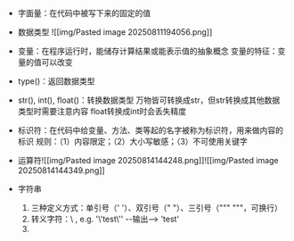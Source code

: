 - 字面量：在代码中被写下来的固定的值
  
- 数据类型
![[img/Pasted image 20250811194056.png]]

- 变量：在程序运行时，能储存计算结果或能表示值的抽象概念
  变量的特征：变量的值可以改变
  
- type()：返回数据类型
  
- str(), int(), float()：转换数据类型
  万物皆可转换成str，但str转换成其他数据类型时需要注意内容
  float转换成int时会丢失精度
  
- 标识符：在代码中给变量、方法、类等起的名字被称为标识符，用来做内容的标识
  规则：（1）内容限定；（2）大小写敏感；（3）不可使用关键字
  
- 运算符![[img/Pasted image 20250814144248.png]]![[img/Pasted image 20250814144349.png]]

- 字符串
  1. 三种定义方式：单引号（' '）、双引号（" "）、三引号（""" """，可换行）
  2. 转义字符：\ , e.g. '\\'test\\'' --输出--> 'test'
  3. 